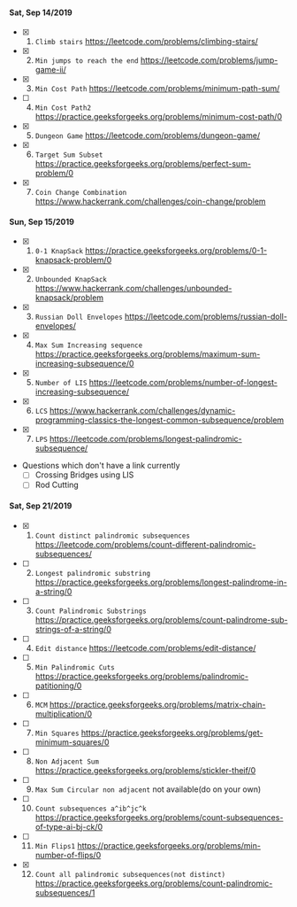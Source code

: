 #### Sat, Sep 14/2019

- [x] 1. `Climb stairs`		https://leetcode.com/problems/climbing-stairs/
- [x] 2. `Min jumps to reach the end`		https://leetcode.com/problems/jump-game-ii/
- [x] 3. `Min Cost Path`		https://leetcode.com/problems/minimum-path-sum/
- [ ] 4. `Min Cost Path2`		https://practice.geeksforgeeks.org/problems/minimum-cost-path/0
- [x] 5. `Dungeon Game`		https://leetcode.com/problems/dungeon-game/
- [x] 6. `Target Sum Subset`		https://practice.geeksforgeeks.org/problems/perfect-sum-problem/0
- [x] 7. `Coin Change Combination`		https://www.hackerrank.com/challenges/coin-change/problem

#### Sun, Sep 15/2019
- [x] 1. `0-1 KnapSack`		https://practice.geeksforgeeks.org/problems/0-1-knapsack-problem/0
- [x] 2. `Unbounded KnapSack`		https://www.hackerrank.com/challenges/unbounded-knapsack/problem
- [x] 3. `Russian Doll Envelopes`		https://leetcode.com/problems/russian-doll-envelopes/
- [x] 4. `Max Sum Increasing sequence`		https://practice.geeksforgeeks.org/problems/maximum-sum-increasing-subsequence/0
- [x] 5. `Number of LIS`		https://leetcode.com/problems/number-of-longest-increasing-subsequence/
- [x] 6. `LCS`		https://www.hackerrank.com/challenges/dynamic-programming-classics-the-longest-common-subsequence/problem
- [x] 7. `LPS`		https://leetcode.com/problems/longest-palindromic-subsequence/
- Questions which don't have a link currently
    - [ ] Crossing Bridges using LIS
    - [ ] Rod Cutting

#### Sat, Sep 21/2019
- [x] 1. `Count distinct palindromic subsequences`		https://leetcode.com/problems/count-different-palindromic-subsequences/
- [ ] 2. `Longest palindromic substring`		https://practice.geeksforgeeks.org/problems/longest-palindrome-in-a-string/0
- [ ] 3. `Count Palindromic Substrings`		https://practice.geeksforgeeks.org/problems/count-palindrome-sub-strings-of-a-string/0
- [ ] 4. `Edit distance`		https://leetcode.com/problems/edit-distance/
- [ ] 5. `Min Palindromic Cuts`		https://practice.geeksforgeeks.org/problems/palindromic-patitioning/0
- [ ] 6. `MCM`		https://practice.geeksforgeeks.org/problems/matrix-chain-multiplication/0
- [ ] 7. `Min Squares`		https://practice.geeksforgeeks.org/problems/get-minimum-squares/0
- [ ] 8. `Non Adjacent Sum`		https://practice.geeksforgeeks.org/problems/stickler-theif/0
- [ ] 9. `Max Sum Circular non adjacent` 		not available(do on your own)
- [ ] 10. `Count subsequences a^ib^jc^k`		https://practice.geeksforgeeks.org/problems/count-subsequences-of-type-ai-bj-ck/0
- [ ] 11. `Min Flips1`		https://practice.geeksforgeeks.org/problems/min-number-of-flips/0
- [x] 12. `Count all palindromic subsequences(not distinct)`        https://practice.geeksforgeeks.org/problems/count-palindromic-subsequences/1
